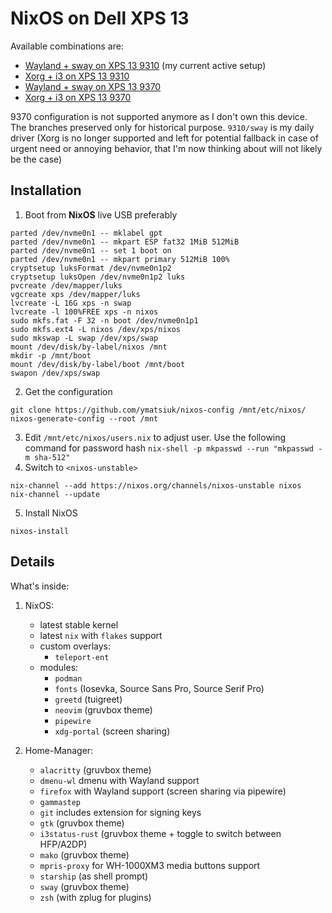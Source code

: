 # NixOS on Dell XPS 13

Available combinations are:
* [Wayland + sway on XPS 13 9310](https://github.com/ymatsiuk/nixos-config/tree/main) (my current active setup)
* [Xorg + i3 on XPS 13 9310](https://github.com/ymatsiuk/nixos-config/tree/xps13/9310%2Fi3)
* [Wayland + sway on XPS 13 9370](https://github.com/ymatsiuk/nixos-config/tree/xps13/9370%2Fsway)
* [Xorg + i3 on XPS 13 9370](https://github.com/ymatsiuk/nixos-config/tree/xps13/9370%2Fi3)

9370 configuration is not supported anymore as I don't own this device.
The branches preserved only for historical purpose.
`9310/sway` is my daily driver (Xorg is no longer supported and left for potential
fallback in case of urgent need or annoying behavior, that I'm now thinking about
will not likely be the case)

## Installation

1. Boot from **NixOS** live USB preferably
```
parted /dev/nvme0n1 -- mklabel gpt
parted /dev/nvme0n1 -- mkpart ESP fat32 1MiB 512MiB
parted /dev/nvme0n1 -- set 1 boot on
parted /dev/nvme0n1 -- mkpart primary 512MiB 100%
cryptsetup luksFormat /dev/nvme0n1p2
cryptsetup luksOpen /dev/nvme0n1p2 luks
pvcreate /dev/mapper/luks
vgcreate xps /dev/mapper/luks
lvcreate -L 16G xps -n swap
lvcreate -l 100%FREE xps -n nixos
sudo mkfs.fat -F 32 -n boot /dev/nvme0n1p1
sudo mkfs.ext4 -L nixos /dev/xps/nixos
sudo mkswap -L swap /dev/xps/swap
mount /dev/disk/by-label/nixos /mnt
mkdir -p /mnt/boot
mount /dev/disk/by-label/boot /mnt/boot
swapon /dev/xps/swap
```
2. Get the configuration
```
git clone https://github.com/ymatsiuk/nixos-config /mnt/etc/nixos/
nixos-generate-config --root /mnt
```
3. Edit `/mnt/etc/nixos/users.nix` to adjust user. Use the following command for password hash `nix-shell -p mkpasswd --run "mkpasswd -m sha-512"`
4. Switch to `<nixos-unstable>`
```
nix-channel --add https://nixos.org/channels/nixos-unstable nixos
nix-channel --update
```
5. Install NixOS
```
nixos-install
```

## Details

What's inside:
1. NixOS:
    * latest stable kernel
    * latest `nix` with `flakes` support
    * custom overlays:
      * `teleport-ent`
    * modules:
      * `podman`
      * `fonts` (Iosevka, Source Sans Pro, Source Serif Pro)
      * `greetd` (tuigreet)
      * `neovim` (gruvbox theme)
      * `pipewire`
      * `xdg-portal` (screen sharing)

2. Home-Manager:
    * `alacritty` (gruvbox theme)
    * `dmenu-wl` dmenu with Wayland support
    * `firefox` with Wayland support (screen sharing via pipewire)
    * `gammastep`
    * `git` includes extension for signing keys
    * `gtk` (gruvbox theme)
    * `i3status-rust` (gruvbox theme + toggle to switch between HFP/A2DP)
    * `mako` (gruvbox theme)
    * `mpris-proxy` for WH-1000XM3 media buttons support
    * `starship` (as shell prompt)
    * `sway` (gruvbox theme)
    * `zsh` (with zplug for plugins)
